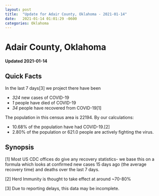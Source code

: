 ```yaml
---
layout: post
title:  "Update for Adair County, Oklahoma - 2021-01-14"
date:   2021-01-14 01:01:29 -0600
categories: Oklahoma
---
```


# Adair County, Oklahoma
#### Updated 2021-01-14

## Quick Facts

In the last 7 days[3] we project there have been
- *324* new cases of COVID-19
- *1* people have died of COVID-19
- *34* people have recovered from COVID-19[1]

The population in this census area is 22194. By our calculations:
- 10.68% of the population have had COVID-19.[2]
- 2.80% of the population or 621.0 people are actively fighting the virus.

## Synopsis




[1] Most US CDC offices do give any recovery statistics- we base this on a formula which looks at confirmed new cases
15 days ago (the average recovery time) and deaths over the last 7 days.

[2] Herd Immunity is thought to take effect at around ~70-80%

[3] Due to reporting delays, this data may be incomplete.
 
    